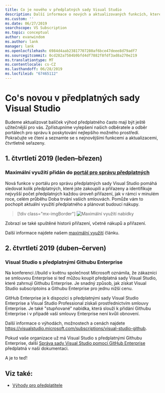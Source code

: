 ```yaml
---
title: Co je nového v předplatných sady Visual Studio
description: Další informace o nových a aktualizovaných funkcích, které můžete použít ke správě předplatných sady Visual Studio.
ms.custom: ''
ms.date: 06/27/2019
searchscope: VS Subscription
ms.topic: conceptual
author: evanwindom
ms.author: lank
manager: lank
ms.openlocfilehash: 6984d4aab23817707280af6bce47deee8d79adf7
ms.sourcegitcommit: 0cd282a7584b9bfd4df7882f8fdf3ad8a270e219
ms.translationtype: MT
ms.contentlocale: cs-CZ
ms.lasthandoff: 06/28/2019
ms.locfileid: "67465112"
---
```

# <a name="what39s-new-in-visual-studio-subscriptions"></a>Co&#39;s novou v předplatných sady Visual Studio

Budeme aktualizovat balíček výhod předplatného často mají být ještě užitečnější pro vás. Zpřístupníme vylepšení našich odběratele a odběr portálech pro správu k poskytování nejlepšího možného prostředí.  Pokračujte ve čtení a seznamte se s nejnovějšími funkcemi a aktualizacemi, čtvrtletně seřazeny.

## <a name="2019-q1-january-march"></a>1\. čtvrtletí 2019 (leden–březen)

### <a name="maximum-usage-added-to-subscriptions-administration-portalhttpsmanagevisualstuidocom"></a>Maximální využití přidán do [portál pro správu předplatných](https://manage.visualstuido.com)
Nová funkce v portálu pro správu předplatných sady Visual Studio pomáhá sledovat kolik předplatných, které jste zakoupili a přiřazeny a identifikuje nejvyšší počet předplatných každou úroveň přiřazení, jak v rámci v minulém roce, celém průběhu Doba trvání vašich smlouvách. Pomůže vám to pochopit aktuální využití předplatného a plánovat budoucí nákupy. 

  > [!div class="mx-imgBorder"]
  > ![Maximální využití nabídky](_img/maximum-usage/maximum-usage-menu.png)

Zobrazí se také spuštěné historii přiřazení, včetně nákupů a přiřazení.   

Další informace najdete našem [maximální využití](maximum-usage.md) článku. 

## <a name="2019-q2-april-june"></a>2\. čtvrtletí 2019 (duben–červen)

### <a name="visual-studio-with-github-enterprise-subscriptions"></a>Visual Studio s předplatnými Githubu Enterprise
Na konferenci //build v květnu společnost Microsoft oznámila, že zákazníci se smlouvou Enterprise si teď můžou koupit předplatná sady Visual Studio, které zahrnují Githubu Enterprise.  Je snadný způsob, jak získat Visual Studio subscriptoins a Githubu Enterprise pro jednu nižší cenu.  

GitHub Enterprise je k dispozici s předplatnými sady Visual Studio Enterprise a Visual Studio Professional získali prostřednictvím smlouvy Enterprise. Je také "stupňované" nabídka, která slouží k přidání Githubu Enterprise i v případě vaší smlouvy Enterprise není kvůli obnovení.

Další informace o výhodách, možnostech a cenách najdete https://visualstudio.microsoft.com/subscriptions/visual-studio-github. 

Pokud vaše organizace už má Visual Studio s předplatnými Githubu Enterprise, další [Správa sady Visual Studio pomocí GitHub Enterprise](assign-github.md) předplatná v naší dokumentaci.  

A je to teď!

## <a name="see-also"></a>Viz také:

* [Výhody pro předplatitele](subscriber-benefits.md)

